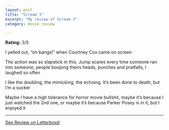 ```yaml
---
layout: post
title: "Scream 3"
excerpt: "My review of Scream 3"
category: movie_review

---
```


**Rating:** 3/5

I yelled out, “oh bangs!” when Courtney Cox came on screen

The action was so slapstick in this. Jump scares every time someone ran into someone, people booping theirs heads, punches and pratfalls, I laughed so often

I like the doubling, the mimicking, the echoing. It’s been done to death, but I’m a sucker

Maybe I have a high tolerance for horror movie bullshit, maybe it’s because I just watched the 2nd one, or maybe it’s because Parker Posey is in it, but I enjoyed it

<hr>

[See Review on Letterboxd](https://boxd.it/3PT7tn)
